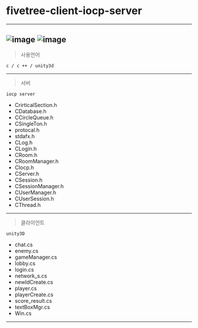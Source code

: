 # fivetree-client-iocp-server
-----
![image](https://user-images.githubusercontent.com/86718283/124404173-bfdfeb80-dd74-11eb-9b82-b401b8e46cd7.png)
![image](https://user-images.githubusercontent.com/86718283/124404157-ab035800-dd74-11eb-9395-4cd7675f6690.png)
----------------
>사용언어
```
c / c ++ / unity3d
```
----------------
>서버
```
iocp server
```
+ CrirticalSection.h
+ CDatabase.h
+ CCircleQueue.h
+ CSingleTon.h
+ protocal.h
+ stdafx.h
+ CLog.h
+ CLogin.h
+ CRoom.h
+ CRoomManager.h
+ CIocp.h
+ CServer.h
+ CSession.h
+ CSessionManager.h
+ CUserManager.h
+ CUserSession.h
+ CThread.h
----------------
>클라이언트
```
unity3D
```
+ chat.cs
+ enemy.cs
+ gameManager.cs
+ lobby.cs
+ login.cs
+ network_s.cs
+ newIdCreate.cs
+ player.cs
+ playerCreate.cs
+ score_result.cs
+ textBoxMgr.cs
+ Win.cs
-----------------




